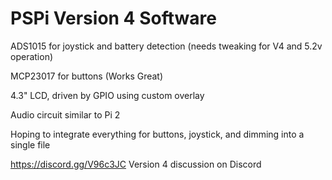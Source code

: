 # PSPi Version 4 Software

ADS1015 for joystick and battery detection (needs tweaking for V4 and 5.2v operation)

MCP23017 for buttons (Works Great)

4.3" LCD, driven by GPIO using custom overlay

Audio circuit similar to Pi 2

Hoping to integrate everything for buttons, joystick, and dimming into a single file

https://discord.gg/V96c3JC Version 4 discussion on Discord
